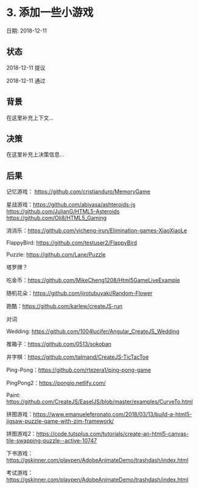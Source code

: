 # 3. 添加一些小游戏

日期: 2018-12-11

## 状态

2018-12-11 提议

2018-12-11 通过

## 背景

在这里补充上下文...

## 决策

在这里补充上决策信息...

## 后果

记忆游戏： https://github.com/cristianduro/MemoryGame

星战游戏：https://github.com/abiyasa/ashteroids-js
https://github.com/JulianG/HTML5-Asteroids
https://github.com/Oli8/HTML5_Gaming

消消乐：https://github.com/yicheng-irun/Elimination-games-XiaoXiaoLe

FlappyBird: https://github.com/testuser2/FlappyBird

Puzzle: https://github.com/Lane/Puzzle

塔罗牌？

吃金币：https://github.com/MikeCheng1208/Html5GameLiveExample

随机花朵：https://github.com/jirotubuyaki/Random-Flower

跑酷：https://github.com/karlew/createJS-run

对词

Wedding: https://github.com/1004lucifer/Angular_CreateJS_Wedding

推箱子：https://github.com/0513/sokoban

井字棋：https://github.com/talmand/CreateJS-TicTacToe

Ping-Pong：https://github.com/rtezera1/ping-pong-game

PingPong2：https://pongio.netlify.com/

Paint: https://github.com/CreateJS/EaselJS/blob/master/examples/CurveTo.html

拼图游戏：https://www.emanueleferonato.com/2018/03/13/build-a-html5-jigsaw-puzzle-game-with-zim-framework/

拼图游戏2：https://code.tutsplus.com/tutorials/create-an-html5-canvas-tile-swapping-puzzle--active-10747

下书游戏：https://gskinner.com/playpen/AdobeAnimateDemo/trashdash/index.html

考试游戏：https://gskinner.com/playpen/AdobeAnimateDemo/trashdash/index.html
